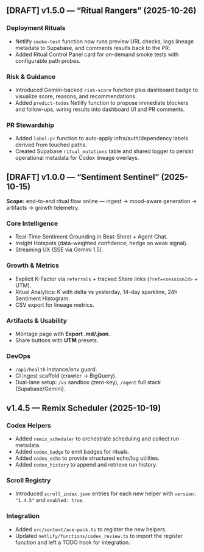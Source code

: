 ## [DRAFT] v1.5.0 — “Ritual Rangers” (2025-10-26)

### Deployment Rituals
- Netlify `smoke-test` function now runs preview URL checks, logs lineage metadata to Supabase, and comments results back to the PR.
- Added Ritual Control Panel card for on-demand smoke tests with configurable path probes.

### Risk & Guidance
- Introduced Gemini-backed `risk-score` function plus dashboard badge to visualize score, reasons, and recommendations.
- Added `predict-todos` Netlify function to propose immediate blockers and follow-ups, wiring results into dashboard UI and PR comments.

### PR Stewardship
- Added `label-pr` function to auto-apply infra/auth/dependency labels derived from touched paths.
- Created Supabase `ritual_mutations` table and shared logger to persist operational metadata for Codex lineage overlays.

## [DRAFT] v1.0.0 — “Sentiment Sentinel” (2025-10-15)

**Scope:** end-to-end ritual flow online — ingest → mood-aware generation → artifacts → growth telemetry.

### Core Intelligence
- Real-Time Sentiment Grounding in Beat-Sheet + Agent Chat.
- Insight Hotspots (data-weighted confidence; hedge on weak signal).
- Streaming UX (SSE via Gemini 1.5).

### Growth & Metrics
- Explicit K-Factor via `referrals` + tracked Share links (`?ref=<sessionId>` + UTM).
- Ritual Analytics: K with delta vs yesterday, 14-day sparkline, 24h Sentiment Histogram.
- CSV export for lineage metrics.

### Artifacts & Usability
- Montage page with **Export .md/.json**.
- Share buttons with **UTM** presets.

### DevOps
- `/api/health` instance/env guard.
- CI ingest scaffold (crawler → BigQuery).
- Dual-lane setup: `/vs` sandbox (zero-key), `/agent` full stack (Supabase/Gemini).
## v1.4.5 — Remix Scheduler (2025-10-19)

### Codex Helpers
- Added `remix_scheduler` to orchestrate scheduling and collect run metadata.
- Added `codex_badge` to emit badges for rituals.
- Added `codex_echo` to provide structured echo/log utilities.
- Added `codex_history` to append and retrieve run history.

### Scroll Registry
- Introduced `scroll_index.json` entries for each new helper with `version: "1.4.5"` and `enabled: true`.

### Integration
- Added `src/context/ace-pack.ts` to register the new helpers.
- Updated `netlify/functions/codex_review.ts` to import the register function and left a TODO hook for integration.


